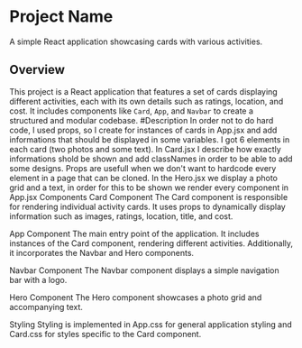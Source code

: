 # Project Name
A simple React application showcasing cards with various activities.

## Overview

This project is a React application that features a set of cards displaying different activities, each with its own details such as ratings, location, and cost. It includes components like `Card`, `App`, and `Navbar` to create a structured and modular codebase.
#Description
In order not to do hard code, I used props, so I create for instances of cards in App.jsx and add informations that should be displayed in some variables. I got 6 elements in each card (two photos and some text). In Card.jsx
I describe how exactly informations shold be shown and add classNames in order to be able to add some designs. Props are usefull when we don't want to hardcode every element in a page that can be cloned.
In the Hero.jsx we display a photo grid and a text, in order for this to be shown we render every component in App.jsx
Components
Card Component
The Card component is responsible for rendering individual activity cards. It uses props to dynamically display information such as images, ratings, location, title, and cost.

App Component
The main entry point of the application. It includes instances of the Card component, rendering different activities. Additionally, it incorporates the Navbar and Hero components.

Navbar Component
The Navbar component displays a simple navigation bar with a logo.

Hero Component
The Hero component showcases a photo grid and accompanying text.

Styling
Styling is implemented in App.css for general application styling and Card.css for styles specific to the Card component.
